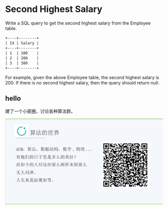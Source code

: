 # Second Highest Salary

Write a SQL query to get the second highest salary from the Employee table.  

```
+----+--------+
| Id | Salary |
+----+--------+
| 1  | 100    |
| 2  | 200    |
| 3  | 300    |
+----+--------+
```

For example, given the above Employee table, the second highest salary is 200. If there is no second highest salary, then the query should return null.  



## hello

建了一个小密圈，讨论各种算法群。  

![小密圈](/images/suanfa_xiaomiquan.jpg)

